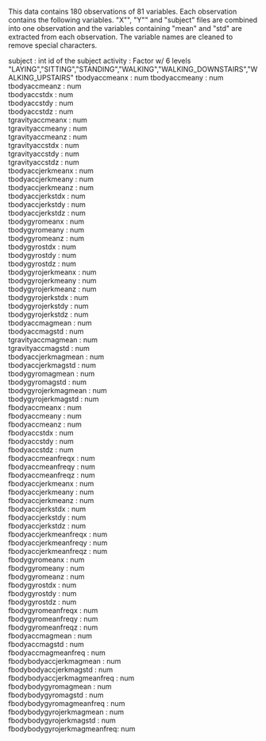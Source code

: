 This data contains 180 observations of 81 variables. 
Each observation contains the following variables.
"X"", "Y"" and "subject" files are combined into one observation and the variables containing "mean" and "std"
are extracted from each observation. The variable names are cleaned to remove special characters.

subject                     : int  id of the subject
activity                    : Factor w/ 6 levels "LAYING","SITTING","STANDING","WALKING","WALKING_DOWNSTAIRS","WALKING_UPSTAIRS"
tbodyaccmeanx               : num
tbodyaccmeany               : num
tbodyaccmeanz               : num  
tbodyaccstdx                : num  
tbodyaccstdy                : num  
tbodyaccstdz                : num  
tgravityaccmeanx            : num  
tgravityaccmeany            : num  
tgravityaccmeanz            : num  
tgravityaccstdx             : num  
tgravityaccstdy             : num  
tgravityaccstdz             : num  
tbodyaccjerkmeanx           : num  
tbodyaccjerkmeany           : num  
tbodyaccjerkmeanz           : num  
tbodyaccjerkstdx            : num  
tbodyaccjerkstdy            : num  
tbodyaccjerkstdz            : num  
tbodygyromeanx              : num  
tbodygyromeany              : num  
tbodygyromeanz              : num  
tbodygyrostdx               : num  
tbodygyrostdy               : num  
tbodygyrostdz               : num  
tbodygyrojerkmeanx          : num  
tbodygyrojerkmeany          : num  
tbodygyrojerkmeanz          : num  
tbodygyrojerkstdx           : num  
tbodygyrojerkstdy           : num  
tbodygyrojerkstdz           : num  
tbodyaccmagmean             : num  
tbodyaccmagstd              : num  
tgravityaccmagmean          : num  
tgravityaccmagstd           : num  
tbodyaccjerkmagmean         : num  
tbodyaccjerkmagstd          : num  
tbodygyromagmean            : num  
tbodygyromagstd             : num  
tbodygyrojerkmagmean        : num  
tbodygyrojerkmagstd         : num  
fbodyaccmeanx               : num  
fbodyaccmeany               : num  
fbodyaccmeanz               : num  
fbodyaccstdx                : num  
fbodyaccstdy                : num  
fbodyaccstdz                : num  
fbodyaccmeanfreqx           : num  
fbodyaccmeanfreqy           : num  
fbodyaccmeanfreqz           : num  
fbodyaccjerkmeanx           : num  
fbodyaccjerkmeany           : num  
fbodyaccjerkmeanz           : num  
fbodyaccjerkstdx            : num  
fbodyaccjerkstdy            : num  
fbodyaccjerkstdz            : num  
fbodyaccjerkmeanfreqx       : num  
fbodyaccjerkmeanfreqy       : num  
fbodyaccjerkmeanfreqz       : num  
fbodygyromeanx              : num  
fbodygyromeany              : num  
fbodygyromeanz              : num  
fbodygyrostdx               : num  
fbodygyrostdy               : num  
fbodygyrostdz               : num  
fbodygyromeanfreqx          : num  
fbodygyromeanfreqy          : num  
fbodygyromeanfreqz          : num  
fbodyaccmagmean             : num  
fbodyaccmagstd              : num  
fbodyaccmagmeanfreq         : num  
fbodybodyaccjerkmagmean     : num  
fbodybodyaccjerkmagstd      : num  
fbodybodyaccjerkmagmeanfreq : num  
fbodybodygyromagmean        : num  
fbodybodygyromagstd         : num  
fbodybodygyromagmeanfreq    : num  
fbodybodygyrojerkmagmean    : num  
fbodybodygyrojerkmagstd     : num  
fbodybodygyrojerkmagmeanfreq: num 
